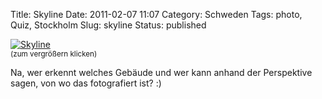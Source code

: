 Title: Skyline
Date: 2011-02-07 11:07
Category: Schweden
Tags: photo, Quiz, Stockholm
Slug: skyline
Status: published

[![Skyline](/pic/sthmpanor_s.jpg "Skyline")](/pic/sthmpanor_l.jpg)  
<small>(zum vergrößern klicken)</small>

Na, wer erkennt welches Gebäude und wer kann anhand der Perspektive
sagen, von wo das fotografiert ist? :)

